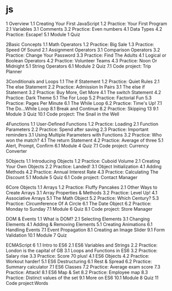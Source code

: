 # js


1 Overview
1.1 Creating Your First JavaScript
1.2 Practice: Your First Program
2.1 Variables
3.1 Comments
3.2 Practice: Even numbers
4.1 Data Types
4.2 Practice: Escape!
5.1 Module 1 Quiz


2Basic Concepts
1.1 Math Operators
1.2 Practice: Big Sale
1.3 Practice: Speed Of Sound
2.1 Assignment Operators
3.1 Comparison Operators
3.2 Practice: Change Your Password
3.3 Practice: Find The Adults
4.1 Logical or Boolean Operators
4.2 Practice: Volunteer Teams
4.3 Practice: Noon Or Midnight
5.1 String Operators
6.1 Module 2 Quiz
7.1 Code project: Trip Planner


3Conditionals and Loops
1.1 The if Statement
1.2 Practice: Quiet Rules
2.1 The else Statement
2.2 Practice: Admission In Pairs
3.1 The else if Statement
3.2 Practice: Buy More, Get More
4.1 The switch Statement
4.2 Practice: Dark Theme
5.1 The For Loop
5.2 Practice: Factorial Fun
5.3 Practice: Pages Per Minute
6.1 The While Loop
6.2 Practice: Time's Up!
7.1 The Do...While Loop
8.1 Break and Continue
8.2 Practice: Skipping 13
9.1 Module 3 Quiz
10.1 Code project: The Snail in the Well

4Functions
1.1 User-Defined Functions
1.2 Practice: Loading
2.1 Function Parameters
2.2 Practice: Spend after saving
2.3 Practice: Important reminders
3.1 Using Multiple Parameters with Functions
3.2 Practice: Who won the match?
4.1 The return Statement
4.2 Practice: Average of three
5.1 Alert, Prompt, Confirm
6.1 Module 4 Quiz
7.1 Code project: Currency Converter

5Objects
1.1 Introducing Objects
1.2 Practice: Cuboid Volume
2.1 Creating Your Own Objects
2.2 Practice: Landed!
3.1 Object Initialization
4.1 Adding Methods
4.2 Practice: Annual Interest Rate
4.3 Practice: Calculating The Discount
5.1 Module 5 Quiz
6.1 Code project: Contact Manager

6Core Objects
1.1 Arrays
1.2 Practice: Fluffy Pancakes
2.1 Other Ways to Create Arrays
3.1 Array Properties & Methods
3.2 Practice: Level Up!
4.1 Associative Arrays
5.1 The Math Object
5.2 Practice: Which Century?
5.3 Practice: Circumference Of A Circle
6.1 The Date Object
6.2 Practice: Monday to Sunday
7.1 Module 6 Quiz
8.1 Code project: Store Manager

DOM & Events
1.1 What is DOM?
2.1 Selecting Elements
3.1 Changing Elements
4.1 Adding & Removing Elements
5.1 Creating Animations
6.1 Handling Events
7.1 Event Propagation
8.1 Creating an Image Slider
9.1 Form Validation
10.1 Module 7 Quiz

ECMAScript 6
1.1 Intro to ES6
2.1 ES6 Variables and Strings
2.2 Practice: London is the capital of GB
3.1 Loops and Functions in ES6
3.2 Practice: Salary rise
3.3 Practice: Score 70 plus!
4.1 ES6 Objects
4.2 Practice: Workout harder!
 5.1 ES6 Destructuring
6.1 Rest & Spread
6.2 Practice: Summary calculator
7.1 ES6 Classes
7.2 Practice: Average exam score
7.3 Practice: Attack!
8.1 ES6 Map & Set
8.2 Practice: Employee map
8.3 Practice: Distinct values of the set
9.1 More on ES6
10.1 Module 8 Quiz
11 Code project:Words
